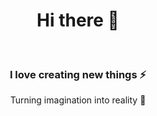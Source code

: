 <h1 align="center"> Hi there 👋 </h1>  
</br>
<h3 align="center"> I love creating new things ⚡</h3>
<p align="center">Turning imagination into reality 🚀</p>
<p align="center">

</p>
